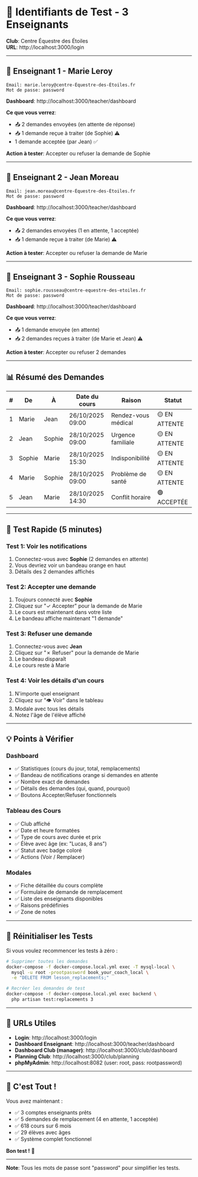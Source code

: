 # 🔐 Identifiants de Test - 3 Enseignants

**Club**: Centre Équestre des Étoiles  
**URL**: http://localhost:3000/login

---

## 👤 Enseignant 1 - Marie Leroy

```
Email: marie.leroy@centre-Équestre-des-Étoiles.fr
Mot de passe: password
```

**Dashboard**: http://localhost:3000/teacher/dashboard

**Ce que vous verrez**:
- 📤 2 demandes envoyées (en attente de réponse)
- 📥 1 demande reçue à traiter (de Sophie) ⚠️
- 1 demande acceptée (par Jean) ✅

**Action à tester**: Accepter ou refuser la demande de Sophie

---

## 👤 Enseignant 2 - Jean Moreau

```
Email: jean.moreau@centre-Équestre-des-Étoiles.fr
Mot de passe: password
```

**Dashboard**: http://localhost:3000/teacher/dashboard

**Ce que vous verrez**:
- 📤 2 demandes envoyées (1 en attente, 1 acceptée)
- 📥 1 demande reçue à traiter (de Marie) ⚠️

**Action à tester**: Accepter ou refuser la demande de Marie

---

## 👤 Enseignant 3 - Sophie Rousseau

```
Email: sophie.rousseau@centre-equestre-des-etoiles.fr
Mot de passe: password
```

**Dashboard**: http://localhost:3000/teacher/dashboard

**Ce que vous verrez**:
- 📤 1 demande envoyée (en attente)
- 📥 2 demandes reçues à traiter (de Marie et Jean) ⚠️

**Action à tester**: Accepter ou refuser 2 demandes

---

## 📊 Résumé des Demandes

| # | De | À | Date du cours | Raison | Statut |
|---|---|---|---------------|--------|--------|
| 1 | Marie | Jean | 26/10/2025 09:00 | Rendez-vous médical | 🟡 EN ATTENTE |
| 2 | Jean | Sophie | 28/10/2025 09:00 | Urgence familiale | 🟡 EN ATTENTE |
| 3 | Sophie | Marie | 28/10/2025 15:30 | Indisponibilité | 🟡 EN ATTENTE |
| 4 | Marie | Sophie | 28/10/2025 09:00 | Problème de santé | 🟡 EN ATTENTE |
| 5 | Jean | Marie | 28/10/2025 14:30 | Conflit horaire | 🟢 ACCEPTÉE |

---

## 🧪 Test Rapide (5 minutes)

### Test 1: Voir les notifications
1. Connectez-vous avec **Sophie** (2 demandes en attente)
2. Vous devriez voir un bandeau orange en haut
3. Détails des 2 demandes affichés

### Test 2: Accepter une demande
1. Toujours connecté avec **Sophie**
2. Cliquez sur "✓ Accepter" pour la demande de Marie
3. Le cours est maintenant dans votre liste
4. Le bandeau affiche maintenant "1 demande"

### Test 3: Refuser une demande
1. Connectez-vous avec **Jean**
2. Cliquez sur "✗ Refuser" pour la demande de Marie
3. Le bandeau disparaît
4. Le cours reste à Marie

### Test 4: Voir les détails d'un cours
1. N'importe quel enseignant
2. Cliquez sur "👁️ Voir" dans le tableau
3. Modale avec tous les détails
4. Notez l'âge de l'élève affiché

---

## 💡 Points à Vérifier

### Dashboard
- ✅ Statistiques (cours du jour, total, remplacements)
- ✅ Bandeau de notifications orange si demandes en attente
- ✅ Nombre exact de demandes
- ✅ Détails des demandes (qui, quand, pourquoi)
- ✅ Boutons Accepter/Refuser fonctionnels

### Tableau des Cours
- ✅ Club affiché
- ✅ Date et heure formatées
- ✅ Type de cours avec durée et prix
- ✅ Élève avec âge (ex: "Lucas, 8 ans")
- ✅ Statut avec badge coloré
- ✅ Actions (Voir / Remplacer)

### Modales
- ✅ Fiche détaillée du cours complète
- ✅ Formulaire de demande de remplacement
- ✅ Liste des enseignants disponibles
- ✅ Raisons prédéfinies
- ✅ Zone de notes

---

## 🔄 Réinitialiser les Tests

Si vous voulez recommencer les tests à zéro :

```bash
# Supprimer toutes les demandes
docker-compose -f docker-compose.local.yml exec -T mysql-local \
  mysql -u root -prootpassword book_your_coach_local \
  -e "DELETE FROM lesson_replacements;"

# Recréer les demandes de test
docker-compose -f docker-compose.local.yml exec backend \
  php artisan test:replacements 3
```

---

## 📱 URLs Utiles

- **Login**: http://localhost:3000/login
- **Dashboard Enseignant**: http://localhost:3000/teacher/dashboard
- **Dashboard Club (manager)**: http://localhost:3000/club/dashboard
- **Planning Club**: http://localhost:3000/club/planning
- **phpMyAdmin**: http://localhost:8082 (user: root, pass: rootpassword)

---

## 🎉 C'est Tout !

Vous avez maintenant :
- ✅ 3 comptes enseignants prêts
- ✅ 5 demandes de remplacement (4 en attente, 1 acceptée)
- ✅ 618 cours sur 6 mois
- ✅ 29 élèves avec âges
- ✅ Système complet fonctionnel

**Bon test !** 🚀

---

**Note**: Tous les mots de passe sont "password" pour simplifier les tests.


